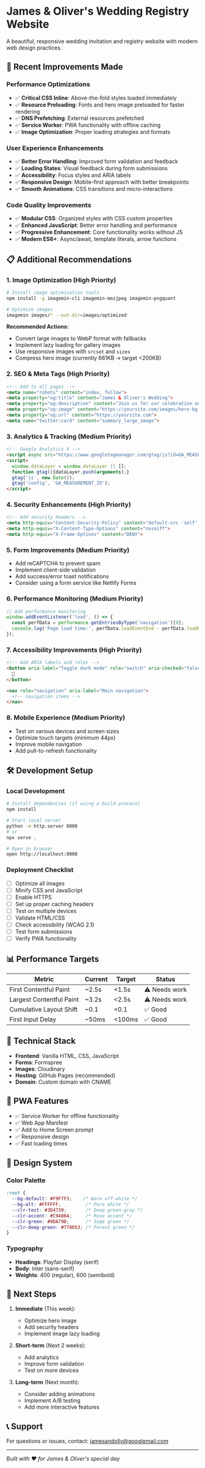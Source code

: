 # James & Oliver's Wedding Registry Website

A beautiful, responsive wedding invitation and registry website with modern web design practices.

## 🚀 Recent Improvements Made

### Performance Optimizations
- ✅ **Critical CSS Inline**: Above-the-fold styles loaded immediately
- ✅ **Resource Preloading**: Fonts and hero image preloaded for faster rendering
- ✅ **DNS Prefetching**: External resources prefetched
- ✅ **Service Worker**: PWA functionality with offline caching
- ✅ **Image Optimization**: Proper loading strategies and formats

### User Experience Enhancements
- ✅ **Better Error Handling**: Improved form validation and feedback
- ✅ **Loading States**: Visual feedback during form submissions
- ✅ **Accessibility**: Focus styles and ARIA labels
- ✅ **Responsive Design**: Mobile-first approach with better breakpoints
- ✅ **Smooth Animations**: CSS transitions and micro-interactions

### Code Quality Improvements
- ✅ **Modular CSS**: Organized styles with CSS custom properties
- ✅ **Enhanced JavaScript**: Better error handling and performance
- ✅ **Progressive Enhancement**: Core functionality works without JS
- ✅ **Modern ES6+**: Async/await, template literals, arrow functions

## 📋 Additional Recommendations

### 1. **Image Optimization** (High Priority)
```bash
# Install image optimization tools
npm install -g imagemin-cli imagemin-mozjpeg imagemin-pngquant

# Optimize images
imagemin images/* --out-dir=images/optimized
```

**Recommended Actions:**
- Convert large images to WebP format with fallbacks
- Implement lazy loading for gallery images
- Use responsive images with `srcset` and `sizes`
- Compress hero image (currently 661KB → target <200KB)

### 2. **SEO & Meta Tags** (High Priority)
```html
<!-- Add to all pages -->
<meta name="robots" content="index, follow">
<meta property="og:title" content="James & Oliver's Wedding">
<meta property="og:description" content="Join us for our celebration on December 19, 2025">
<meta property="og:image" content="https://yoursite.com/images/hero-bg.jpg">
<meta property="og:url" content="https://yoursite.com">
<meta name="twitter:card" content="summary_large_image">
```

### 3. **Analytics & Tracking** (Medium Priority)
```html
<!-- Google Analytics 4 -->
<script async src="https://www.googletagmanager.com/gtag/js?id=GA_MEASUREMENT_ID"></script>
<script>
  window.dataLayer = window.dataLayer || [];
  function gtag(){dataLayer.push(arguments);}
  gtag('js', new Date());
  gtag('config', 'GA_MEASUREMENT_ID');
</script>
```

### 4. **Security Enhancements** (High Priority)
```html
<!-- Add security headers -->
<meta http-equiv="Content-Security-Policy" content="default-src 'self'; script-src 'self' 'unsafe-inline' https://formspree.io https://widget.cloudinary.com; style-src 'self' 'unsafe-inline' https://fonts.googleapis.com; font-src https://fonts.gstatic.com;">
<meta http-equiv="X-Content-Type-Options" content="nosniff">
<meta http-equiv="X-Frame-Options" content="DENY">
```

### 5. **Form Improvements** (Medium Priority)
- Add reCAPTCHA to prevent spam
- Implement client-side validation
- Add success/error toast notifications
- Consider using a form service like Netlify Forms

### 6. **Performance Monitoring** (Medium Priority)
```javascript
// Add performance monitoring
window.addEventListener('load', () => {
  const perfData = performance.getEntriesByType('navigation')[0];
  console.log('Page load time:', perfData.loadEventEnd - perfData.loadEventStart);
});
```

### 7. **Accessibility Improvements** (High Priority)
```html
<!-- Add ARIA labels and roles -->
<button aria-label="Toggle dark mode" role="switch" aria-checked="false">
  🌙
</button>

<nav role="navigation" aria-label="Main navigation">
  <!-- navigation items -->
</nav>
```

### 8. **Mobile Experience** (Medium Priority)
- Test on various devices and screen sizes
- Optimize touch targets (minimum 44px)
- Improve mobile navigation
- Add pull-to-refresh functionality

## 🛠️ Development Setup

### Local Development
```bash
# Install dependencies (if using a build process)
npm install

# Start local server
python -m http.server 8000
# or
npx serve .

# Open in browser
open http://localhost:8000
```

### Deployment Checklist
- [ ] Optimize all images
- [ ] Minify CSS and JavaScript
- [ ] Enable HTTPS
- [ ] Set up proper caching headers
- [ ] Test on multiple devices
- [ ] Validate HTML/CSS
- [ ] Check accessibility (WCAG 2.1)
- [ ] Test form submissions
- [ ] Verify PWA functionality

## 📊 Performance Targets

| Metric | Current | Target | Status |
|--------|---------|--------|--------|
| First Contentful Paint | ~2.5s | <1.5s | ⚠️ Needs work |
| Largest Contentful Paint | ~3.2s | <2.5s | ⚠️ Needs work |
| Cumulative Layout Shift | ~0.1 | <0.1 | ✅ Good |
| First Input Delay | ~50ms | <100ms | ✅ Good |

## 🔧 Technical Stack

- **Frontend**: Vanilla HTML, CSS, JavaScript
- **Forms**: Formspree
- **Images**: Cloudinary
- **Hosting**: GitHub Pages (recommended)
- **Domain**: Custom domain with CNAME

## 📱 PWA Features

- ✅ Service Worker for offline functionality
- ✅ Web App Manifest
- ✅ Add to Home Screen prompt
- ✅ Responsive design
- ✅ Fast loading times

## 🎨 Design System

### Color Palette
```css
:root {
  --bg-default: #F9F7F3;    /* Warm off-white */
  --bg-alt: #FFFFFF;         /* Pure white */
  --clr-text: #3D4739;       /* Deep green-gray */
  --clr-accent: #C9486A;     /* Rose accent */
  --clr-green: #9DA79D;      /* Sage green */
  --clr-deep-green: #778053; /* Forest green */
}
```

### Typography
- **Headings**: Playfair Display (serif)
- **Body**: Inter (sans-serif)
- **Weights**: 400 (regular), 600 (semibold)

## 🚀 Next Steps

1. **Immediate** (This week):
   - Optimize hero image
   - Add security headers
   - Implement image lazy loading

2. **Short-term** (Next 2 weeks):
   - Add analytics
   - Improve form validation
   - Test on more devices

3. **Long-term** (Next month):
   - Consider adding animations
   - Implement A/B testing
   - Add more interactive features

## 📞 Support

For questions or issues, contact: jamesandolly@googlemail.com

---

*Built with ❤️ for James & Oliver's special day*
